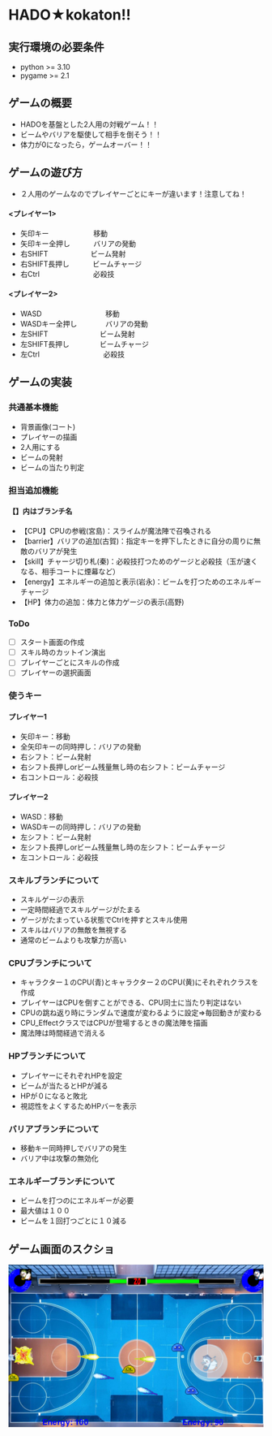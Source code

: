 # HADO★kokaton!!

## 実行環境の必要条件
* python >= 3.10
* pygame >= 2.1

## ゲームの概要
* HADOを基盤とした2人用の対戦ゲーム！！
* ビームやバリアを駆使して相手を倒そう！！
* 体力が0になったら，ゲームオーバー！！


## ゲームの遊び方
* ２人用のゲームなのでプレイヤーごとにキーが違います！注意してね！

####  <プレイヤー1>
* 矢印キー　　　　　　 移動
* 矢印キー全押し　　　 バリアの発動
* 右SHIFT　　　　　　ビーム発射
* 右SHIFT長押し　　　  ビームチャージ
* 右Ctrl　　　　　 　 　必殺技

#### <プレイヤー2>
* WASD　　　　　　　　　移動
* WASDキー全押し　　　　バリアの発動
* 左SHIFT　　　　　　　 ビーム発射
* 左SHIFT長押し　　　　 ビームチャージ
* 左Ctrl　　　　　　　　　必殺技


## ゲームの実装
### 共通基本機能
* 背景画像(コート)
* プレイヤーの描画
* 2人用にする
* ビームの発射
* ビームの当たり判定

### 担当追加機能
#### 【】内はブランチ名
* 【CPU】CPUの参戦(宮島)：スライムが魔法陣で召喚される
* 【barrier】バリアの追加(古賀)：指定キーを押下したときに自分の周りに無敵のバリアが発生
* 【skill】チャージ切り札(秦)：必殺技打つためのゲージと必殺技（玉が速くなる、相手コートに煙幕など）
* 【energy】エネルギーの追加と表示(岩永)：ビームを打つためのエネルギーチャージ
* 【HP】体力の追加：体力と体力ゲージの表示(高野)

### ToDo
- [ ] スタート画面の作成
- [ ] スキル時のカットイン演出
- [ ] プレイヤーごとにスキルの作成
- [ ] プレイヤーの選択画面

### 使うキー
####  プレイヤー1
* 矢印キー：移動
* 全矢印キーの同時押し：バリアの発動
* 右シフト：ビーム発射
* 右シフト長押しorビーム残量無し時の右シフト：ビームチャージ
* 右コントロール：必殺技

#### プレイヤー2
* WASD：移動
* WASDキーの同時押し：バリアの発動
* 左シフト：ビーム発射
* 左シフト長押しorビーム残量無し時の左シフト：ビームチャージ
* 左コントロール：必殺技


### スキルブランチについて
* スキルゲージの表示
* 一定時間経過でスキルゲージがたまる
* ゲージがたまっている状態でCtrlを押すとスキル使用
* スキルはバリアの無敵を無視する
* 通常のビームよりも攻撃力が高い

###  CPUブランチについて
* キャラクター１のCPU(青)とキャラクター２のCPU(黄)にそれぞれクラスを作成
* プレイヤーはCPUを倒すことができる、CPU同士に当たり判定はない
* CPUの跳ね返り時にランダムで速度が変わるように設定⇒毎回動きが変わる
* CPU_EffectクラスではCPUが登場するときの魔法陣を描画
* 魔法陣は時間経過で消える

###  HPブランチについて
* プレイヤーにそれぞれHPを設定
* ビームが当たるとHPが減る
* HPが０になると敗北
* 視認性をよくするためHPバーを表示

###  バリアブランチについて
* 移動キー同時押しでバリアの発生
* バリア中は攻撃の無効化

###  エネルギーブランチについて
* ビームを打つのにエネルギーが必要
* 最大値は１００
* ビームを１回打つごとに１０減る

## ゲーム画面のスクショ

![](image.png)